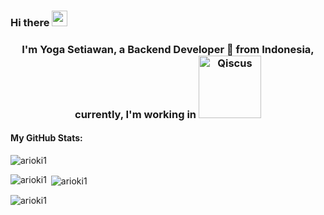 ### Hi there <img src="https://media.giphy.com/media/hvRJCLFzcasrR4ia7z/giphy.gif" width="25px">

<h3 align="center">I'm Yoga Setiawan, a Backend Developer 🚀 from Indonesia, currently, I'm working in  <a href="http://qiscus.com"><img id="im" src="https://www.qiscus.com/v3/images/logos/qiscus.svg" width="100px" alt="Qiscus"></a></h3>

<h4>My GitHub Stats:</h4>
<p align="left"> <img src="https://visitor-badge.glitch.me/badge?page_id=arioki1" alt="arioki1" /> </p>

<p><img align="left" src="https://github-readme-stats.vercel.app/api/top-langs?username=arioki1&show_icons=true&locale=en&theme=cobalt" alt="arioki1" /></p>

<p>&nbsp;<img align="center" src="https://github-readme-stats.vercel.app/api?username=arioki1&show_icons=true&locale=en&theme=cobalt" alt="arioki1" /></p>

<p><img align="center" src="https://github-readme-streak-stats.herokuapp.com/?user=arioki1&theme=cobalt&layout=compact" alt="arioki1" /></p>
